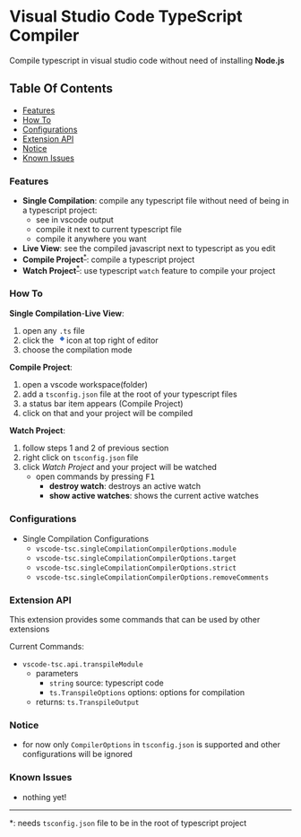 # Visual Studio Code TypeScript Compiler

Compile typescript in visual studio code without need of installing **Node.js**

## Table Of Contents

-   [Features](#features)
-   [How To](#how-to)
-   [Configurations](#configurations)
-   [Extension API](#extension-api)
-   [Notice](#notice)
-   [Known Issues](#known-issues)

### Features

-   **Single Compilation**: compile any typescript file without need of being in a typescript project:
    -   see in vscode output
    -   compile it next to current typescript file
    -   compile it anywhere you want
-   **Live View**: see the compiled javascript next to typescript as you edit
-   **Compile Project**<sup>[\*](#reference)</sup>: compile a typescript project
-   **Watch Project**<sup>[\*](#reference)</sup>: use typescript `watch` feature to compile your project

### How To

**Single Compilation**-**Live View**:

1. open any `.ts` file
2. click the <img src="https://github.com/MohammadMD1383/vscode-tsc/blob/master/res/icon/compile-single-file/png/tsc-compile-single-file%40dark.png" alt="Image" width="15" style="vertical-align:middle;"> icon at top right of editor
3. choose the compilation mode

**Compile Project**:

1. open a vscode workspace(folder)
2. add a `tsconfig.json` file at the root of your typescript files
3. a status bar item appears (Compile Project)
4. click on that and your project will be compiled

**Watch Project**:

1. follow steps 1 and 2 of previous section
2. right click on `tsconfig.json` file
3. click _Watch Project_ and your project will be watched
    - open commands by pressing <kbd>F1</kbd>
        - **destroy watch**: destroys an active watch
        - **show active watches**: shows the current active watches

### Configurations

-   Single Compilation Configurations
    -   `vscode-tsc.singleCompilationCompilerOptions.module`
    -   `vscode-tsc.singleCompilationCompilerOptions.target`
    -   `vscode-tsc.singleCompilationCompilerOptions.strict`
    -   `vscode-tsc.singleCompilationCompilerOptions.removeComments`

### Extension API

This extension provides some commands that can be used by other extensions

Current Commands:

-   `vscode-tsc.api.transpileModule`
    -   parameters
        -   `string` source: typescript code
        -   `ts.TranspileOptions` options: options for compilation
    -   returns: `ts.TranspileOutput`

### Notice

-   for now only `CompilerOptions` in `tsconfig.json` is supported and other configurations will be ignored

### Known Issues

-   nothing yet!

---

<p id="reference">
*: needs <code>tsconfig.json</code> file to be in the root of typescript project
</p>

